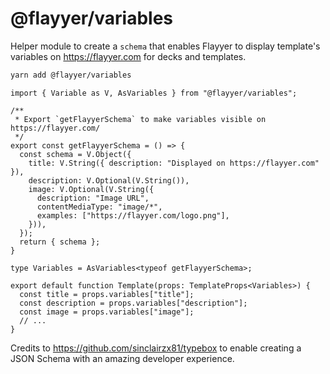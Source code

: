 # @flayyer/variables

Helper module to create a `schema` that enables Flayyer to display template's variables on https://flayyer.com for decks and templates.

```sh
yarn add @flayyer/variables
```

```tsx
import { Variable as V, AsVariables } from "@flayyer/variables";

/**
 * Export `getFlayyerSchema` to make variables visible on https://flayyer.com/
 */
export const getFlayyerSchema = () => {
  const schema = V.Object({
    title: V.String({ description: "Displayed on https://flayyer.com" }),
    description: V.Optional(V.String()),
    image: V.Optional(V.String({
      description: "Image URL",
      contentMediaType: "image/*",
      examples: ["https://flayyer.com/logo.png"],
    })),
  });
  return { schema };
}

type Variables = AsVariables<typeof getFlayyerSchema>;

export default function Template(props: TemplateProps<Variables>) {
  const title = props.variables["title"];
  const description = props.variables["description"];
  const image = props.variables["image"];
  // ...
}
```

Credits to https://github.com/sinclairzx81/typebox to enable creating a JSON Schema with an amazing developer experience.
